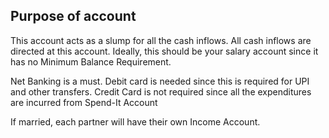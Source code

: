## Purpose of account
This account acts as a slump for all the cash inflows. All cash inflows are directed at this account. Ideally, this should be your salary account since it has no Minimum Balance Requirement.

Net Banking is a must. Debit card is needed since this is required for UPI and other transfers. Credit Card is not required since all the expenditures are incurred from Spend-It Account

If married, each partner will have their own Income Account.
